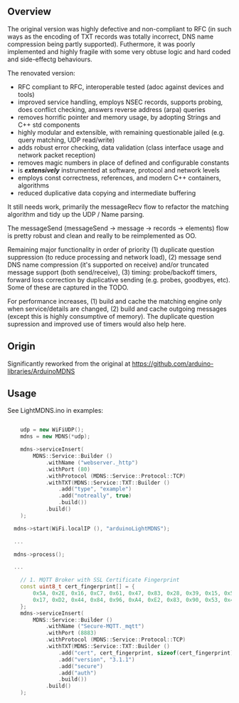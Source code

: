 
## Overview

The original version was highly defective and non-compliant to RFC (in such ways as the encoding of TXT records was totally incorrect, DNS name compression being partly supported). Futhermore, it was poorly implemented and highly fragile with some very obtuse logic and hard coded and side-effectg behaviours.

The renovated version:

* RFC compliant to RFC, interoperable tested (adoc against devices and tools)
* improved service handling, employs NSEC records, supports probing, does conflict checking, answers reverse address (arpa) queries
* removes horrific pointer and memory usage, by adopting Strings and C++ std components
* highly modular and extensible, with remaining questionable jailed (e.g. query matching, UDP read/write)
* adds robust error checking, data validation (class interface usage and network packet reception)
* removes magic numbers in place of defined and configurable constants
* is ***extensively*** instrumented at software, protocol and network levels
* employs const correctness, references, and modern C++ containers, algorithms
* reduced duplicative data copying and intermediate buffering

It still needs work, primarily the messageRecv flow to refactor the matching algorithm and tidy up the UDP / Name parsing.

The messageSend (messageSend -> message -> records -> elements) flow is pretty robust and clean and really to be reimplemented as OO.

Remaining major functionality in order of priority (1) duplicate question suppression (to reduce processing and network load), (2) message send DNS name compression (it's supported on receive) and/or truncated message support (both send/receive), (3) timing: probe/backoff timers, forward loss correction by duplicative sending (e.g. probes, goodbyes, etc). Some of these are captured in the TODO.

For performance increases, (1) build and cache the matching engine only when service/details are changed, (2) build and cache outgoing messages (except this is highly consumptive of memory). The duplicate question supression and improved use of timers would also help here.

## Origin

Significantly reworked from the original at https://github.com/arduino-libraries/ArduinoMDNS

## Usage

See LightMDNS.ino in examples: 

```C++

    udp = new WiFiUDP();
    mdns = new MDNS(*udp);

    mdns->serviceInsert(
        MDNS::Service::Builder ()
            .withName ("webserver._http")
            .withPort (80)
            .withProtocol (MDNS::Service::Protocol::TCP)
            .withTXT(MDNS::Service::TXT::Builder ()
                .add("type", "example")
                .add("notreally", true)
                .build())
            .build()
    );

  mdns->start(WiFi.localIP (), "arduinoLightMDNS");

  ...

  mdns->process();

  ...

    // 1. MQTT Broker with SSL Certificate Fingerprint
    const uint8_t cert_fingerprint[] = {
        0x5A, 0x2E, 0x16, 0xC7, 0x61, 0x47, 0x83, 0x28, 0x39, 0x15, 0x56, 0x9C, 0x44, 0x7B, 0x89, 0x2B,
        0x17, 0xD2, 0x44, 0x84, 0x96, 0xA4, 0xE2, 0x83, 0x90, 0x53, 0x47, 0xBB, 0x1C, 0x47, 0xF2, 0x5A
    };
    mdns->serviceInsert(
        MDNS::Service::Builder ()
            .withName ("Secure-MQTT._mqtt")
            .withPort (8883)
            .withProtocol (MDNS::Service::Protocol::TCP)
            .withTXT(MDNS::Service::TXT::Builder ()
                .add("cert", cert_fingerprint, sizeof(cert_fingerprint))
                .add("version", "3.1.1")
                .add("secure")
                .add("auth")
                .build())
            .build()
    );

```
